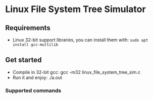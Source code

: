 # Linux File System Tree Simulator

## Requirements
* Linux 32-bit support libraries, you can install them with: `sudo apt install gcc-multilib`

## Get started
* Compile in 32-bit gcc: gcc -m32 linux_file_system_tree_sim.c 
* Run it and enjoy: ./a.out

### Supported commands

